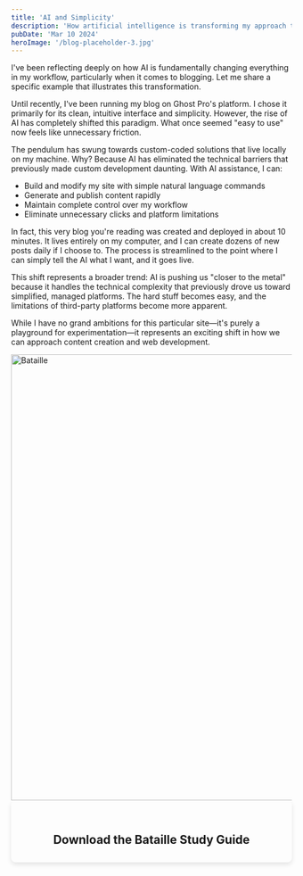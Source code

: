 ```yaml
---
title: 'AI and Simplicity'
description: 'How artificial intelligence is transforming my approach to blogging and web development'
pubDate: 'Mar 10 2024'
heroImage: '/blog-placeholder-3.jpg'
---
```


I've been reflecting deeply on how AI is fundamentally changing everything in my workflow, particularly when it comes to blogging. Let me share a specific example that illustrates this transformation.

Until recently, I've been running my blog on Ghost Pro's platform. I chose it primarily for its clean, intuitive interface and simplicity. However, the rise of AI has completely shifted this paradigm. What once seemed "easy to use" now feels like unnecessary friction.

The pendulum has swung towards custom-coded solutions that live locally on my machine. Why? Because AI has eliminated the technical barriers that previously made custom development daunting. With AI assistance, I can:

- Build and modify my site with simple natural language commands
- Generate and publish content rapidly
- Maintain complete control over my workflow
- Eliminate unnecessary clicks and platform limitations

In fact, this very blog you're reading was created and deployed in about 10 minutes. It lives entirely on my computer, and I can create dozens of new posts daily if I choose to. The process is streamlined to the point where I can simply tell the AI what I want, and it goes live.

This shift represents a broader trend: AI is pushing us "closer to the metal" because it handles the technical complexity that previously drove us toward simplified, managed platforms. The hard stuff becomes easy, and the limitations of third-party platforms become more apparent.

While I have no grand ambitions for this particular site—it's purely a playground for experimentation—it represents an exciting shift in how we can approach content creation and web development. 

<Image src="/bataille.png" alt="Bataille" width="800" height="auto" />

<div style="box-shadow: 0 4px 8px rgba(0,0,0,0.1); padding: 2em; border-radius: 8px;">
  <h2 style="text-align: center; margin-bottom: 0em;">Download the Bataille Study Guide</h2>
  <div data-o-lead-capture="1"
       data-form-uid="yW1y8OWB"
       data-mode="embed">
  </div>
</div>
<br><br>
<div data-o-email-list="1" 
     data-mode="embed" 
     data-email-list-uid="LmJ3w6QP"
     data-registration-field-configuration='[{"defaultValue":"","definition":{"SystemName":"Email"},"hidden":false}]'>
</div>